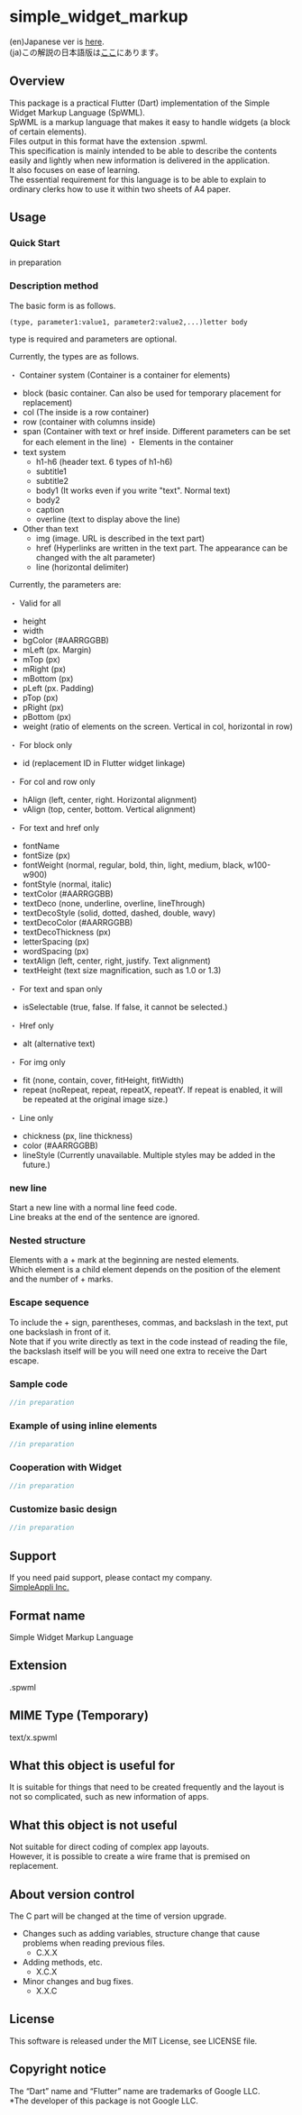 # simple_widget_markup

(en)Japanese ver is [here](https://github.com/MasahideMori-SimpleAppli/simple_widget_markup/blob/main/README_JA.md).  
(ja)この解説の日本語版は[ここ](https://github.com/MasahideMori-SimpleAppli/simple_widget_markup/blob/main/README_JA.md)にあります。

## Overview
This package is a practical Flutter (Dart) implementation of the Simple Widget Markup Language (SpWML).  
SpWML is a markup language that makes it easy to handle widgets (a block of certain elements).  
Files output in this format have the extension .spwml.  
This specification is mainly intended to be able to describe the contents easily and lightly when new information is delivered in the application.  
It also focuses on ease of learning.  
The essential requirement for this language is to be able to explain to ordinary clerks how to use it within two sheets of A4 paper.  

## Usage
### Quick Start
in preparation

### Description method
The basic form is as follows.
```
(type, parameter1:value1, parameter2:value2,...)letter body
```
type is required and parameters are optional.  

Currently, the types are as follows.

・ Container system (Container is a container for elements)
- block (basic container. Can also be used for temporary placement for replacement)
- col (The inside is a row container)
- row (container with columns inside)
- span (Container with text or href inside. Different parameters can be set for each element in the line)
・ Elements in the container
- text system
  - h1-h6 (header text. 6 types of h1-h6)
  - subtitle1
  - subtitle2
  - body1 (It works even if you write "text". Normal text)
  - body2
  - caption
  - overline (text to display above the line)
- Other than text
  - img (image. URL is described in the text part)
  - href (Hyperlinks are written in the text part. The appearance can be changed with the alt parameter)
  - line (horizontal delimiter)

Currently, the parameters are:

・ Valid for all
- height
- width
- bgColor (#AARRGGBB)
- mLeft (px. Margin)
- mTop (px)
- mRight (px)
- mBottom (px)
- pLeft (px. Padding)
- pTop (px)
- pRight (px)
- pBottom (px)
- weight (ratio of elements on the screen. Vertical in col, horizontal in row)

・ For block only
- id (replacement ID in Flutter widget linkage)

・ For col and row only
- hAlign (left, center, right. Horizontal alignment)
- vAlign (top, center, bottom. Vertical alignment)

・ For text and href only
- fontName
- fontSize (px)
- fontWeight (normal, regular, bold, thin, light, medium, black, w100-w900)
- fontStyle (normal, italic)
- textColor (#AARRGGBB)
- textDeco (none, underline, overline, lineThrough)
- textDecoStyle (solid, dotted, dashed, double, wavy)
- textDecoColor (#AARRGGBB)
- textDecoThickness (px)
- letterSpacing (px)
- wordSpacing (px)
- textAlign (left, center, right, justify. Text alignment)
- textHeight (text size magnification, such as 1.0 or 1.3)

・ For text and span only
- isSelectable (true, false. If false, it cannot be selected.)

・ Href only
- alt (alternative text)

・ For img only
- fit (none, contain, cover, fitHeight, fitWidth)
- repeat (noRepeat, repeat, repeatX, repeatY. If repeat is enabled, it will be repeated at the original image size.)

・ Line only
- chickness (px, line thickness)
- color (#AARRGGBB)
- lineStyle (Currently unavailable. Multiple styles may be added in the future.)


### new line
Start a new line with a normal line feed code.  
Line breaks at the end of the sentence are ignored.

### Nested structure
Elements with a + mark at the beginning are nested elements.  
Which element is a child element depends on the position of the element and the number of + marks.

### Escape sequence
To include the + sign, parentheses, commas, and backslash in the text, put one backslash in front of it.  
Note that if you write directly as text in the code instead of reading the file,  
the backslash itself will be you will need one extra to receive the Dart escape.

### Sample code
```dart
//in preparation
```

### Example of using inline elements
```dart
//in preparation
```

### Cooperation with Widget
```dart
//in preparation
```

### Customize basic design
```dart
//in preparation
```

## Support
If you need paid support, please contact my company.  
[SimpleAppli Inc.](https://simpleappli.com/en/index_en.html)

## Format name
Simple Widget Markup Language

## Extension
.spwml

## MIME Type (Temporary)
text/x.spwml

## What this object is useful for
It is suitable for things that need to be created frequently and the layout is not so complicated,
such as new information of apps.

## What this object is not useful
Not suitable for direct coding of complex app layouts.  
However, it is possible to create a wire frame that is premised on replacement.

## About version control
The C part will be changed at the time of version upgrade.
- Changes such as adding variables, structure change that cause problems when reading previous files.
  - C.X.X
- Adding methods, etc.
  - X.C.X
- Minor changes and bug fixes.
  - X.X.C

## License
This software is released under the MIT License, see LICENSE file.

## Copyright notice
The “Dart” name and “Flutter” name are trademarks of Google LLC.  
*The developer of this package is not Google LLC.